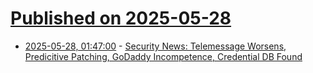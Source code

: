 # [Published on 2025-05-28](index.md)

* [2025-05-28, 01:47:00](https://soylentnews.org/article.pl?sid=25/05/27/120223&from=rss) - [Security News: Telemessage Worsens, Predicitive Patching, GoDaddy Incompetence, Credential DB Found](https://soylentnews.org/article.pl?sid=25/05/27/120223&from=rss)
